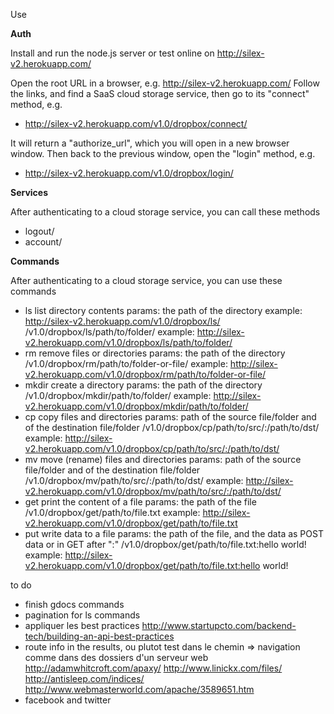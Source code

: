 
Use


**Auth**

Install and run the node.js server or test online on http://silex-v2.herokuapp.com/

Open the root URL in a browser, e.g. http://silex-v2.herokuapp.com/
Follow the links, and find a SaaS cloud storage service, then go to its "connect" method, e.g.
* http://silex-v2.herokuapp.com/v1.0/dropbox/connect/

It will return a "authorize_url", which you will open in a new browser window. Then back to the previous window, open the "login" method, e.g.
* http://silex-v2.herokuapp.com/v1.0/dropbox/login/

**Services**

After authenticating to a cloud storage service, you can call these methods

* logout/
* account/

**Commands**

After authenticating to a cloud storage service, you can use these commands

* ls
  list directory contents
  params: the path of the directory
  example: http://silex-v2.herokuapp.com/v1.0/dropbox/ls/
  /v1.0/dropbox/ls/path/to/folder/
  example: http://silex-v2.herokuapp.com/v1.0/dropbox/ls/path/to/folder/
* rm
  remove files or directories
  params: the path of the directory
  /v1.0/dropbox/rm/path/to/folder-or-file/
  example: http://silex-v2.herokuapp.com/v1.0/dropbox/rm/path/to/folder-or-file/
* mkdir
  create a directory
  params: the path of the directory
  /v1.0/dropbox/mkdir/path/to/folder/
  example: http://silex-v2.herokuapp.com/v1.0/dropbox/mkdir/path/to/folder/
* cp
  copy files and directories
  params: path of the source file/folder and of the destination file/folder
  /v1.0/dropbox/cp/path/to/src/:/path/to/dst/
  example: http://silex-v2.herokuapp.com/v1.0/dropbox/cp/path/to/src/:/path/to/dst/
* mv
  move (rename) files and directories
  params: path of the source file/folder and of the destination file/folder
  /v1.0/dropbox/mv/path/to/src/:/path/to/dst/
  example: http://silex-v2.herokuapp.com/v1.0/dropbox/mv/path/to/src/:/path/to/dst/
* get
  print the content of a file
  params: the path of the file
  /v1.0/dropbox/get/path/to/file.txt
  example: http://silex-v2.herokuapp.com/v1.0/dropbox/get/path/to/file.txt
* put
  write data to a file
  params: the path of the file, and the data as POST data or in GET after ":"
  /v1.0/dropbox/get/path/to/file.txt:hello world!
  example: http://silex-v2.herokuapp.com/v1.0/dropbox/get/path/to/file.txt:hello world!


to do
- finish gdocs commands
- pagination for ls commands
- appliquer les best practices 
  http://www.startupcto.com/backend-tech/building-an-api-best-practices
- route info in the results, ou plutot test dans le chemin => navigation comme dans des dossiers d'un serveur web
  http://adamwhitcroft.com/apaxy/
  http://www.linickx.com/files/
  http://antisleep.com/indices/
  http://www.webmasterworld.com/apache/3589651.htm
- facebook and twitter